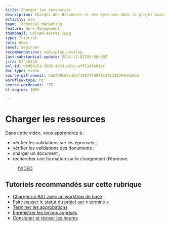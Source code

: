 ```yaml
---
title: Charger les ressources
description: Chargez des documents et des épreuves dans le projet avant de le fermer pour vous assurer que toutes les données pertinentes lui sont associées.
activity: use
team: Technical Marketing
feature: Work Management
thumbnail: upload-assets.jpeg
type: Tutorial
role: User
level: Beginner
recommendations: noDisplay,catalog
last-substantial-update: 2024-12-02T00:00:00Z
jira: KT-10138
exl-id: d6004151-3b05-4433-ad1c-aff1187e61ac
doc-type: video
source-git-commit: bbdf99c6bc1be714077fd94fc3f8325394de36b3
workflow-type: ht
source-wordcount: '75'
ht-degree: 100%

---
```


# Charger les ressources

Dans cette vidéo, vous apprendrez à :

* vérifier les validations sur les épreuves ;
* vérifier les validations des documents ;
* charger un document ;
* rechercher une formation sur le chargement d’épreuve.

>[!VIDEO](https://video.tv.adobe.com/v/3440372/?quality=12&learn=on&enablevpops=1&captions=fre_fr)

## Tutoriels recommandés sur cette rubrique

* [Charger un BAT avec un workflow de base](/help/workfront-proof/upload-proofs/upload-a-proof-with-a-basic-workflow.md)
* [Faire passer le statut du projet sur « terminé »](/help/manage-work/projects/change-the-project-status.md)
* [Terminer les approbations](/help/manage-work/close-a-project/complete-approvals.md)
* [Enregistrer les leçons apprises](/help/manage-work/close-a-project/lessons-learned-from-closing-a-project.md)
* [Consigner et réviser les heures](/help/manage-work/close-a-project/log-and-review-hours.md)
